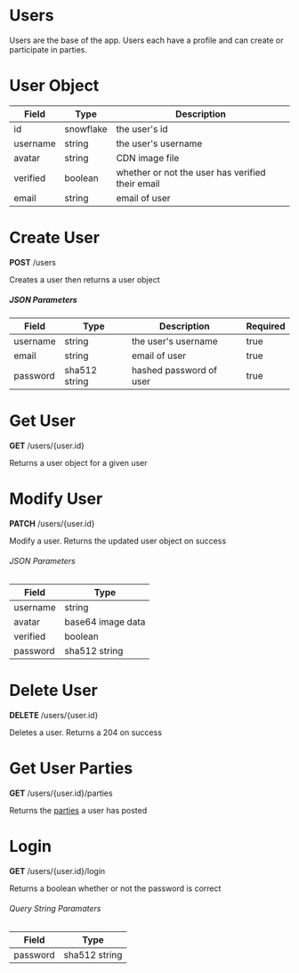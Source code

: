 # Users
Users are the base of the app. Users each have a profile and can create or participate in parties.

# User Object
| Field | Type | Description |
| --- | --- | --- |
| id | snowflake | the user's id |
| username | string | the user's username |
| avatar | string | CDN image file |
| verified | boolean | whether or not the user has verified their email |
| email | string | email of user |

# Create User
**POST** /users

Creates a user then returns a user object


##### JSON Parameters
| Field | Type | Description | Required |
| --- | --- | --- | --- |
| username | string | the user's username | true |
| email | string | email of user | true |
| password | sha512 string | hashed password of user | true |

# Get User
**GET** /users/{user.id}

Returns a user object for a given user

# Modify User
**PATCH** /users/{user.id}

Modify a user. Returns the updated user object on success


###### JSON Parameters
| Field | Type |
| --- | --- |
| username | string |
| avatar | base64 image data |
| verified | boolean |
| password | sha512 string |

# Delete User
**DELETE** /users/{user.id}

Deletes a user. Returns a 204 on success

# Get User Parties
**GET** /users/{user.id}/parties

Returns the [parties](party.md) a user has posted

# Login
**GET** /users/{user.id}/login

Returns a boolean whether or not the password is correct

###### Query String Paramaters
| Field | Type |
| --- | --- |
| password | sha512 string |


